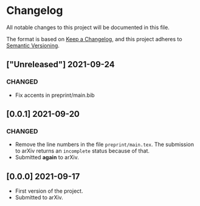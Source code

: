 # Changelog
All notable changes to this project will be documented in this file.

The format is based on [Keep a Changelog](https://keepachangelog.com/en/1.0.0/),
and this project adheres to [Semantic Versioning](https://semver.org/spec/v2.0.0.html).

## ["Unreleased"] 2021-09-24

### CHANGED

- Fix accents in preprint/main.bib

## [0.0.1] 2021-09-20

### CHANGED

- Remove the line numbers in the file `preprint/main.tex`. The submission
to arXiv returns an `incomplete` status because of that.
- Submitted **again** to arXiv.

## [0.0.0] 2021-09-17

- First version of the project.
- Submitted to arXiv.

